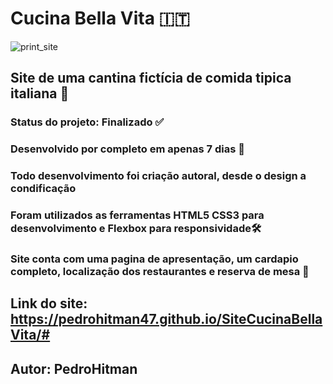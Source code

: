  # Cucina Bella Vita :it:

![print_site](https://user-images.githubusercontent.com/58918633/152025337-81efe46d-45ff-42c6-afff-9981cea47893.png)

## Site de uma cantina fictícia de comida tipica italiana :tomato:

###  Status do projeto: Finalizado :white_check_mark:

 ### Desenvolvido por completo em apenas 7 dias :calendar:

### Todo desenvolvimento foi criação autoral, desde o design a condificação

### Foram utilizados as ferramentas  HTML5 CSS3 para desenvolvimento e Flexbox para responsividade:hammer_and_wrench:

### Site conta com uma pagina de apresentação, um cardapio completo, localização dos restaurantes e reserva de mesa :pizza:

## Link do site: https://pedrohitman47.github.io/SiteCucinaBellaVita/#

## Autor: PedroHitman





## 



 







